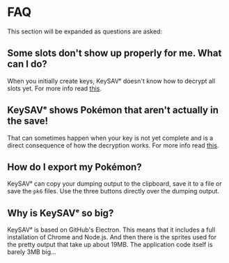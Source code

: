 # FAQ

This section will be expanded as questions are asked:

## Some slots don't show up properly for me. What can I do?

When you initially create keys, KeySAVᵉ doesn't know how to decrypt all slots yet. For more info read [this](dumping/saves.md#ghosts).

## KeySAVᵉ shows Pokémon that aren't actually in the save!

That can sometimes happen when your key is not yet complete and is a direct consequence of how the decryption works. For more info read [this](dumping/saves.md#ghosts).

## How do I export my Pokémon?

KeySAVᵉ can copy your dumping output to the clipboard, save it to a file or save the `pk6` files. Use the three buttons directly over the dumping output.

## Why is KeySAVᵉ so big?

KeySAVᵉ is based on GitHub's Electron. This means that it includes a full installation of Chrome and Node.js. And then there is the sprites
used for the pretty output that take up about 19MB. The application code itself is barely 3MB big...

